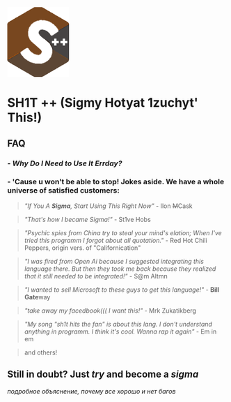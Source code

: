 <picture>
 <source media="(prefers-color-scheme: dark)" srcset="sh1t++.png">
 <source media="(prefers-color-scheme: light)" srcset="sh1t++.png">
 <img alt="sh1t++" src="sh1t++.png">
</picture>

# **SH1T ++ (Sigmy Hotyat 1zuchyt' This!)**
## FAQ
### *- Why Do **I** Need to Use It Errday?*
### - 'Cause u won't be able to stop! Jokes aside. We have a whole universe of satisfied customers:

> *"If You A **Sigma**, Start Using This Right Now"* - Ilon ~~M~~Cask

> *"That's how I became Sigma!"* - St1ve Hobs

> *"Psychic spies from China try to steal your mind's elation; When I've tried this programm I forgot about all quotation."* - Red Hot Chili Peppers, origin vers. of "Californication"

> *"I was fired from Open Ai because I suggested integrating this language there. But then they took me back because they realized that it still needed to be integrated!"* - S@m Altmn

> *"I wanted to sell Microsoft to these guys to get this language!"* - **Bill Gate**way

> *"take away my facedbook((( I want this!"* - Mrk Zukatikberg

> *"My song "sh1t hits the fan" is about this lang. I don't understand anything in programm. I think it's cool. Wanna rap it again"* - Em in em

> and others!

## Still in doubt? Just ***try*** and become a ***sigma***


*подробное объяснение, почему все хорошо и нет багов*
